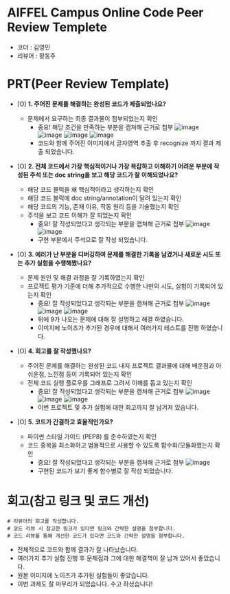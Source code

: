 # AIFFEL Campus Online Code Peer Review Templete
- 코더 : 김영민
- 리뷰어 : 황동주


# PRT(Peer Review Template)
- [O]  **1. 주어진 문제를 해결하는 완성된 코드가 제출되었나요?**
    - 문제에서 요구하는 최종 결과물이 첨부되었는지 확인
        - 중요! 해당 조건을 만족하는 부분을 캡쳐해 근거로 첨부
        ![image](https://github.com/user-attachments/assets/201c5d73-6b1a-4fb7-802a-e84aa1d6e170)
        ![image](https://github.com/user-attachments/assets/1e3e4349-5a44-4c1a-abc9-f0f7f38498cf)
        ![image](https://github.com/user-attachments/assets/af079639-9494-4713-917c-f357e1bd54b3)
        ![image](https://github.com/user-attachments/assets/be20fd64-b9a1-4d9c-980d-3d7c4fcdc9df)
        - 코드와 함께 주어진 이미지에서 글자영역 추출 후 recognize 까지 결과 제출 되었습니다.

    
- [O]  **2. 전체 코드에서 가장 핵심적이거나 가장 복잡하고 이해하기 어려운 부분에 작성된 
주석 또는 doc string을 보고 해당 코드가 잘 이해되었나요?**
    - 해당 코드 블럭을 왜 핵심적이라고 생각하는지 확인
    - 해당 코드 블럭에 doc string/annotation이 달려 있는지 확인
    - 해당 코드의 기능, 존재 이유, 작동 원리 등을 기술했는지 확인
    - 주석을 보고 코드 이해가 잘 되었는지 확인
        - 중요! 잘 작성되었다고 생각되는 부분을 캡쳐해 근거로 첨부
        ![image](https://github.com/user-attachments/assets/201c5d73-6b1a-4fb7-802a-e84aa1d6e170)
        ![image](https://github.com/user-attachments/assets/1e3e4349-5a44-4c1a-abc9-f0f7f38498cf)
        - 구현 부분에서 주석으로 잘 작성 되었습니다.
        
- [O]  **3. 에러가 난 부분을 디버깅하여 문제를 해결한 기록을 남겼거나
새로운 시도 또는 추가 실험을 수행해봤나요?**
    - 문제 원인 및 해결 과정을 잘 기록하였는지 확인
    - 프로젝트 평가 기준에 더해 추가적으로 수행한 나만의 시도, 
    실험이 기록되어 있는지 확인
        - 중요! 잘 작성되었다고 생각되는 부분을 캡쳐해 근거로 첨부
        ![image](https://github.com/user-attachments/assets/133414ea-6b16-460d-874d-7e6d3390d515)
        ![image](https://github.com/user-attachments/assets/1be1a67a-bda0-4c6d-b183-fcce24328d2e)
        ![image](https://github.com/user-attachments/assets/23b2f550-b765-4614-991e-66a71d9b9599)
        - 뒤에 9가 나오는 문제에 대해 잘 설명하고 해결 하였습니다.
        - 이미지에 노이즈가 추가된 경우에 대해서 여러가지 테스트를 진행 하였습니다.

        
- [O]  **4. 회고를 잘 작성했나요?**
    - 주어진 문제를 해결하는 완성된 코드 내지 프로젝트 결과물에 대해
    배운점과 아쉬운점, 느낀점 등이 기록되어 있는지 확인
    - 전체 코드 실행 플로우를 그래프로 그려서 이해를 돕고 있는지 확인
        - 중요! 잘 작성되었다고 생각되는 부분을 캡쳐해 근거로 첨부
        ![image](https://github.com/user-attachments/assets/9dfbffa7-62ee-429d-b328-0b2f5142953d)
        ![image](https://github.com/user-attachments/assets/ec8167a5-a4b2-4726-a69d-bd50e83d3007)
        ![image](https://github.com/user-attachments/assets/67f584f8-516b-4081-9a9f-7288211a61c5)
        - 이번 프로젝트 및 추가 실험에 대한 회고까지 잘 남겨져 있습니다.


- [O]  **5. 코드가 간결하고 효율적인가요?**
    - 파이썬 스타일 가이드 (PEP8) 를 준수하였는지 확인
    - 코드 중복을 최소화하고 범용적으로 사용할 수 있도록 함수화/모듈화했는지 확인
        - 중요! 잘 작성되었다고 생각되는 부분을 캡쳐해 근거로 첨부
        ![image](https://github.com/user-attachments/assets/421edc54-fbb9-47ed-977a-73a1fcb1c7c0)
        - 구현된 코드가 보기 좋게 함수별로 잘 작성 되었습니다.

# 회고(참고 링크 및 코드 개선)
```
# 리뷰어의 회고를 작성합니다.
# 코드 리뷰 시 참고한 링크가 있다면 링크와 간략한 설명을 첨부합니다.
# 코드 리뷰를 통해 개선한 코드가 있다면 코드와 간략한 설명을 첨부합니다.
```
- 전체적으로 코드와 함께 결과가 잘 나타났습니다.
- 여러가지 추가 실험 진행 후 문제점과 그에 대한 해결책이 잘 남겨 있어서 좋았습니다.
- 원본 이미지에 노이즈가 추가된 실험들이 좋았습니다.
- 이번 과제도 잘 마무리가 되었습니다. 수고 하셨습니다!
